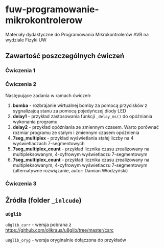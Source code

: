 # fuw-programowanie-mikrokontrolerow
Materiały dydaktyczne do Programowania Mikrokontrolerów AVR na wydziale Fizyki UW

## Zawartość poszczególnych ćwiczeń

### Ćwiczenia 1

### Ćwiczenia 2

Następujące zadania w ramach ćwiczeń:

1. **bomba** - rozbrajanie wirtualnej bomby za pomocą przycisków z sygnalizajcą stanu za pomocą pojedyńczej diody LED
2. **delay1** - przykład zastosowania funkcji `_delay_ms()` do opóźniania wykonania programu
3. **delay2** - przykład opóźniania ze zmiennym czasem. Warto porównać rozmiar programu ze stałym i zmiennym czasem opóźnienia
4. **7seg_multiplex** - przykład wyświetlania stałej liczby na 4 wyświetlaczach 7-segmentowych
5. **7seg_multiplex_count** - przykład licznika czasu zrealizowany na multipleksowanym, 4-cyfrowym wyświetlaczu 7-segmentowym
6. **7seg_multiplex_count** - przykład licznika czasu zrealizowany na multipleksowanym, 4-cyfrowym wyświetlaczu 7-segmentowym (alternatywne rozwiązanie, autor: Damian Włodzyński)

### Ćwiczenia 3

## Źródła (folder `_inlcude`)

### `u8glib`

`u8glib_curr` - wersja pobrana z https://github.com/olikraus/u8glib/tree/master/csrc

`u8glib_oryg` - wersja oryginalnie dołączona do przykłaów
